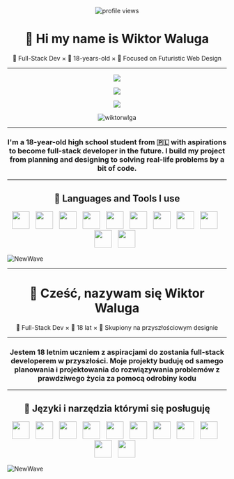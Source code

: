<p align="center">
  <img src="https://komarev.com/ghpvc/?username=wiktorwlga&label=Profile%20views&color=0e75b6&style=flat" alt="profile views" />
</p>
<h1 align="center"> 🌊 Hi my name is Wiktor Waluga </h1>
<p align="center"> 🧠 Full-Stack Dev × 🌱 18-years-old × 🚀 Focused on Futuristic Web Design</p>

---

<p align="center">
<img align="center" src="https://github-readme-stats.vercel.app/api?username=wiktorwlga&show_icons=true&theme=github_dark" /> 
</p>
<p align="center">
<img align"center" src="https://github-readme-streak-stats-eight.vercel.app/?user=wiktorwlga&theme=github-dark-blue&card_width=500" />
</p>
<p align="center"> 
  <img align"center" src="https://github-readme-stats.vercel.app/api/top-langs/?username=wiktorwlga&show_icons=true&theme=github_dark" />
</p>


<p align="center">
  <img align="center" src="https://github-trophies.vercel.app/?username=wiktorwlga&column=8&theme=algolia&rank=SECRET,SSS,SS,S,AAA,AA,A,B,C" alt="wiktorwlga" />
</p>

---

<h3 align="center">
I'm a 18-year-old high school student from 🇵🇱 with aspirations to become full-stack developer in the future. I build my project from planning and designing to solving real-life problems by a bit of code.
</h3>

---

<h2 align="center">📘 Languages and Tools I use</h2>
<p align="center">
<img width="40px" style="padding-right: 10px;" src="https://cdn.jsdelivr.net/gh/devicons/devicon/icons/html5/html5-plain.svg" />
<img width="40px" style="padding-right: 10px;" src="https://cdn.jsdelivr.net/gh/devicons/devicon/icons/css3/css3-plain.svg" />
<img width="40px" style="padding-right: 10px;" src="https://cdn.jsdelivr.net/gh/devicons/devicon/icons/javascript/javascript-plain.svg"/>
<img width="40px" style="padding-right: 10px;" src="https://cdn.jsdelivr.net/gh/devicons/devicon/icons/typescript/typescript-plain.svg"/>
<img width="40px" style="padding-right: 10px;" src="https://cdn.jsdelivr.net/gh/devicons/devicon/icons/react/react-original.svg" />
<img width="40px" style="padding-right: 10px;" src="https://cdn.jsdelivr.net/gh/devicons/devicon/icons/linux/linux-original.svg" />
<img width="40px" style="padding-right: 10px;" src="https://cdn.jsdelivr.net/gh/devicons/devicon/icons/bash/bash-original.svg" />
<img width="40px" style="padding-right: 10px;" src="https://cdn.jsdelivr.net/gh/devicons/devicon/icons/nodejs/nodejs-original.svg" />
<img width="40px" style="padding-right: 10px;" src="https://cdn.jsdelivr.net/gh/devicons/devicon/icons/python/python-plain.svg" />
<img width="40px" style="padding-right: 10px;" src="https://cdn.jsdelivr.net/gh/devicons/devicon/icons/git/git-original.svg" />
<img width="40px" style="padding-right: 10px;" src="https://cdn.jsdelivr.net/gh/devicons/devicon/icons/github/github-original.svg" />
</p>

![NewWave](https://user-images.githubusercontent.com/81550376/180223136-576934f8-2f40-4fb9-acd9-786d1d5d0f73.svg)

---

<h1 align="center"> 🌊 Cześć, nazywam się Wiktor Waluga </h1>
<p align="center"> 🧠 Full-Stack Dev × 🌱 18 lat × 🚀 Skupiony na przyszłościowym designie</p>

---

<h3 align="center">
Jestem 18 letnim uczniem z aspiracjami do zostania full-stack developerem w przyszłości. Moje projekty buduję od samego planowania i projektowania do rozwiązywania problemów z prawdziwego życia za pomocą odrobiny kodu
</h3>

---

<h2 align="center">📘 Języki i narzędzia którymi się posługuję </h2>
<p align="center">
<img width="40px" style="padding-right: 10px;" src="https://cdn.jsdelivr.net/gh/devicons/devicon/icons/html5/html5-plain.svg" />
<img width="40px" style="padding-right: 10px;" src="https://cdn.jsdelivr.net/gh/devicons/devicon/icons/css3/css3-plain.svg" />
<img width="40px" style="padding-right: 10px;" src="https://cdn.jsdelivr.net/gh/devicons/devicon/icons/javascript/javascript-plain.svg"/>
<img width="40px" style="padding-right: 10px;" src="https://cdn.jsdelivr.net/gh/devicons/devicon/icons/typescript/typescript-plain.svg"/>
<img width="40px" style="padding-right: 10px;" src="https://cdn.jsdelivr.net/gh/devicons/devicon/icons/react/react-original.svg" />
<img width="40px" style="padding-right: 10px;" src="https://cdn.jsdelivr.net/gh/devicons/devicon/icons/linux/linux-original.svg" />
<img width="40px" style="padding-right: 10px;" src="https://cdn.jsdelivr.net/gh/devicons/devicon/icons/bash/bash-original.svg" />
<img width="40px" style="padding-right: 10px;" src="https://cdn.jsdelivr.net/gh/devicons/devicon/icons/nodejs/nodejs-original.svg" />
<img width="40px" style="padding-right: 10px;" src="https://cdn.jsdelivr.net/gh/devicons/devicon/icons/python/python-plain.svg" />
<img width="40px" style="padding-right: 10px;" src="https://cdn.jsdelivr.net/gh/devicons/devicon/icons/git/git-original.svg" />
<img width="40px" style="padding-right: 10px;" src="https://cdn.jsdelivr.net/gh/devicons/devicon/icons/github/github-original.svg" />
</p>


![NewWave](https://user-images.githubusercontent.com/81550376/180223136-576934f8-2f40-4fb9-acd9-786d1d5d0f73.svg)
